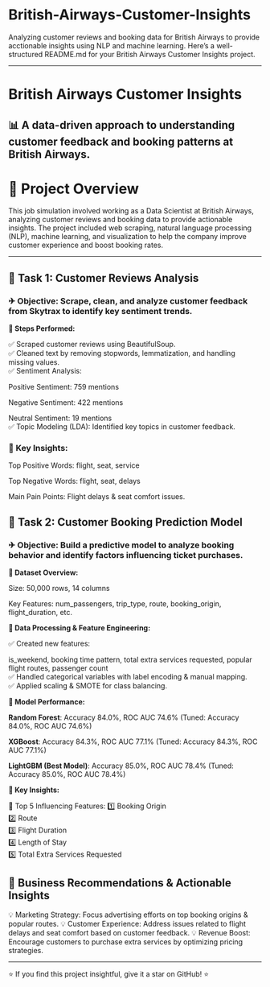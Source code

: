 # British-Airways-Customer-Insights
Analyzing customer reviews and booking data for British Airways to provide acctionable insights using NLP and machine learning.
Here’s a well-structured README.md for your British Airways Customer Insights project.


---

# British Airways Customer Insights

## 📊 A data-driven approach to understanding customer feedback and booking patterns at British Airways.

# 📌 Project Overview

This job simulation involved working as a Data Scientist at British Airways, analyzing customer reviews and booking data to provide actionable insights. The project included web scraping, natural language processing (NLP), machine learning, and visualization to help the company improve customer experience and boost booking rates.


---

## 📌 Task 1: Customer Reviews Analysis

### ✈ Objective: Scrape, clean, and analyze customer feedback from Skytrax to identify key sentiment trends.

**🔹 Steps Performed:**

✅ Scraped customer reviews using BeautifulSoup.   
✅ Cleaned text by removing stopwords, lemmatization, and handling missing values.    
✅ Sentiment Analysis:    

Positive Sentiment: 759 mentions

Negative Sentiment: 422 mentions

Neutral Sentiment: 19 mentions    
✅ Topic Modeling (LDA): Identified key topics in customer feedback.    


### 🔹 Key Insights:

Top Positive Words: flight, seat, service

Top Negative Words: flight, seat, delays

Main Pain Points: Flight delays & seat comfort issues.



## 📌 Task 2: Customer Booking Prediction Model

### ✈ Objective: Build a predictive model to analyze booking behavior and identify factors influencing ticket purchases.

**🔹 Dataset Overview:**

Size: 50,000 rows, 14 columns

Key Features: num_passengers, trip_type, route, booking_origin, flight_duration, etc.


**🔹 Data Processing & Feature Engineering:**

✅ Created new features:    

is_weekend, booking time pattern, total extra services requested, popular flight routes, passenger count    
✅ Handled categorical variables with label encoding & manual mapping.    
✅ Applied scaling & SMOTE for class balancing.    


**🔹 Model Performance:**

**Random Forest**: Accuracy 84.0%, ROC AUC 74.6% (Tuned: Accuracy 84.0%, ROC AUC 74.6%)

**XGBoost**: Accuracy 84.3%, ROC AUC 77.1% (Tuned: Accuracy 84.3%, ROC AUC 77.1%)

**LightGBM (Best Model)**: Accuracy 85.0%, ROC AUC 78.4% (Tuned: Accuracy 85.0%, ROC AUC 78.4%)

**🔹 Key Insights:**

📌 Top 5 Influencing Features:
1️⃣ Booking Origin   
2️⃣ Route    
3️⃣ Flight Duration   
4️⃣ Length of Stay   
5️⃣ Total Extra Services Requested   


## 🚀 Business Recommendations & Actionable Insights

💡 Marketing Strategy: Focus advertising efforts on top booking origins & popular routes.
💡 Customer Experience: Address issues related to flight delays and seat comfort based on customer feedback.
💡 Revenue Boost: Encourage customers to purchase extra services by optimizing pricing strategies.



---

⭐ If you find this project insightful, give it a star on GitHub! ⭐

